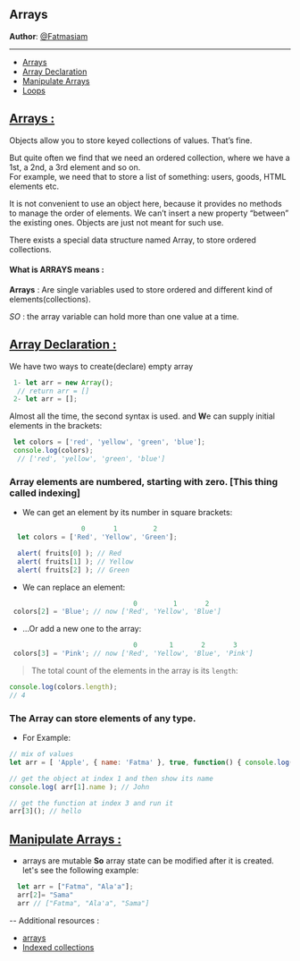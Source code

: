 ## Arrays

**Author**: [@Fatmasiam](https://github.com/Fatmasiam)

---

 - [Arrays](#arrays)
 - [Array Declaration](#array-declaration)
 - [Manipulate Arrays](#manipulate-array)
 - [Loops](./loops.md)

## <a href='#arrays' id='arrays'>Arrays : </a>
  Objects allow you to store keyed collections of values. That’s fine.

  But quite often we find that we need an ordered collection, where we have a 1st, a 2nd, a 3rd element and so on.     
  For example, we need that to store a list of something: users, goods, HTML elements etc.

  It is not convenient to use an object here, because it provides no methods to manage the order of elements. We can’t insert a new property “between” the existing ones. Objects are just not meant for such use.

  There exists a special data structure named Array, to store ordered collections.
    
#### What is **ARRAYS** means : 
  **Arrays** : Are single variables used to store ordered and different kind of elements(collections).

  _SO_ : the array variable can hold more than one value at a time.



## <a href='#array-declaration' id='array-declaration'>Array Declaration : </a>
  We have two ways to create(declare) empty array
  ```js
   1- let arr = new Array();
    // return arr = []
   2- let arr = [];
```
 Almost all the time, the second syntax is used. and **W**e can supply initial elements in the brackets:
 ```js
  let colors = ['red', 'yellow', 'green', 'blue'];
  console.log(colors);
   // ['red', 'yellow', 'green', 'blue']
 ```

### **Array elements are numbered, starting with zero. [This thing called indexing]**

   * We can get an element by its number in square brackets:

```js
                  0       1         2
  let colors = ['Red', 'Yellow', 'Green'];

  alert( fruits[0] ); // Red
  alert( fruits[1] ); // Yellow
  alert( fruits[2] ); // Green
```
   * We can replace an element:

```js
                               0         1       2
 colors[2] = 'Blue'; // now ['Red', 'Yellow', 'Blue']

```
   * …Or add a new one to the array:


```js
                               0        1       2       3 
 colors[3] = 'Pink'; // now ['Red', 'Yellow', 'Blue', 'Pink']

```
> The total count of the elements in the array is its `length`:


```js
console.log(colors.length);
// 4
```
### The **A**rray can store elements of any type.

  * For Example: 

```js
// mix of values
let arr = [ 'Apple', { name: 'Fatma' }, true, function() { console.log('hello'); } ];

// get the object at index 1 and then show its name
console.log( arr[1].name ); // John

// get the function at index 3 and run it
arr[3](); // hello

```


## <a href='#manipulate-array' id='manipulate-array'>Manipulate Arrays : </a>
  -  arrays are mutable
  **So** array state can be modified after it is created. let's see the following example:

```js
  let arr = ["Fatma", "Ala'a"];
  arr[2]= "Sama"
  arr // ["Fatma", "Ala'a", "Sama"]
```

-- Additional resources :
  * [arrays](https://developer.mozilla.org/en-US/docs/Web/JavaScript/Reference/Global_Objects/Array)
  * [Indexed collections](https://developer.mozilla.org/en-US/docs/Web/JavaScript/Guide/Indexed_collections)
